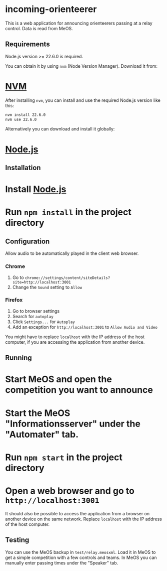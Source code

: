 # incoming-orienteerer

This is a web application for announcing orienteerers passing at a relay
control. Data is read from MeOS.

## Requirements

Node.js version >= 22.6.0 is required.

You can obtain it by using `nvm` (Node Version Manager). Download it from:

# [NVM](https://github.com/nvm-sh/nvm)

After installing `nvm`, you can install and use the required Node.js version
like this:

```bash
nvm install 22.6.0
nvm use 22.6.0
```

Alternatively you can download and install it globally:

# [Node.js](https://nodejs.org/en/download/)

## Installation

# Install [Node.js](https://nodejs.org/en/download/)

# Run `npm install` in the project directory

## Configuration

Allow audio to be automatically played in the client web browser.

### Chrome

1. Go to `chrome://settings/content/siteDetails?site=http://localhost:3001`
2. Change the `Sound` setting to `Allow`

### Firefox

1. Go to browser settings
2. Search for `autoplay`
3. Click `Settings...` for `Autoplay`
4. Add an exception for `http://localhost:3001` to `Allow Audio and Video`

You might have to replace `localhost` with the IP address of the host
computer, if you are accessing the application from another device.

## Running

# Start MeOS and open the competition you want to announce

# Start the MeOS "Informationsserver" under the "Automater" tab.

# Run `npm start` in the project directory

# Open a web browser and go to `http://localhost:3001`

It should also be possible to access the application from a browser on another
device on the same network. Replace `localhost` with the IP address of the
host computer.

## Testing

You can use the MeOS backup in `test/relay.meosxml`. Load it in MeOS to get a
simple competition with a few controls and teams. In MeOS you can manually
enter passing times under the "Speaker" tab.
